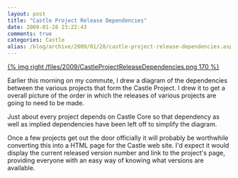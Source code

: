 ```yaml
---
layout: post
title: "Castle Project Release Dependencies"
date: 2009-01-28 23:22:43
comments: true
categories: Castle
alias: /blog/archive/2009/01/28/castle-project-release-dependencies.aspx
---
```


[{% img right /files/2009/CastleProjectReleaseDependencies.png 170 %}](/files/2009/CastleProjectReleaseDependencies.png)

Earlier this morning on my commute, I drew a diagram of the dependencies between the various projects that form the Castle Project.
I drew it to get a overall picture of the order in which the releases of various projects are going to need to be made.

Just about every project depends on Castle Core so that dependency as well as implied dependencies have been left off to simplify the diagram.

Once a few projects get out the door officially it will probably be worthwhile converting this into a HTML page for the Castle web site.
I'd expect it would display the current released version number and link to the project's page, providing everyone with an easy way of
knowing what versions are available.
